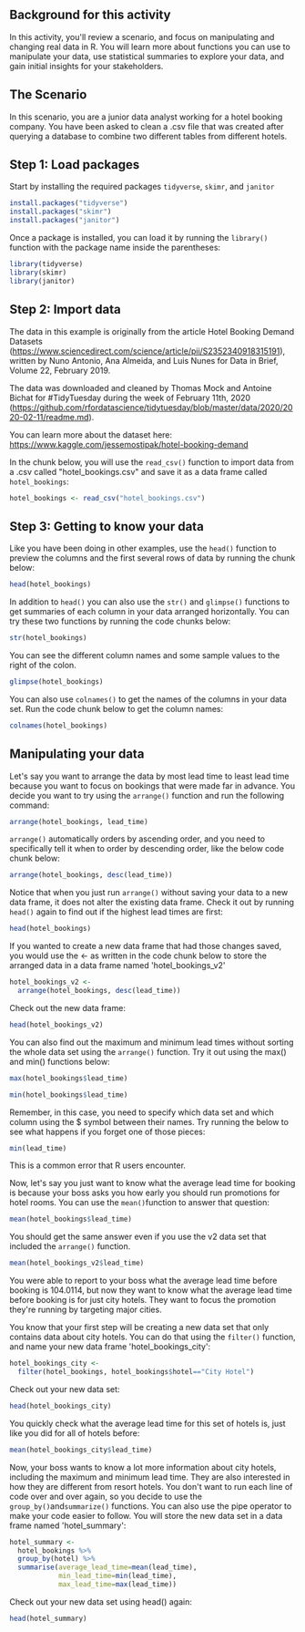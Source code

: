 ## Background for this activity
In this activity, you'll review a scenario, and focus on manipulating and changing real data in R. You will learn more about functions you can use to manipulate your data, use statistical summaries to explore your data, and gain initial insights for your stakeholders. 

## The Scenario
In this scenario, you are a junior data analyst working for a hotel booking company. You have been asked to clean a .csv file that was created after querying a database to combine two different tables from different hotels.

## Step 1: Load packages

Start by installing the required packages `tidyverse`, `skimr`, and `janitor`

```r 
install.packages("tidyverse")
install.packages("skimr")
install.packages("janitor")
```

Once a package is installed, you can load it by running the `library()` function with the package name inside the parentheses:

```r
library(tidyverse)
library(skimr)
library(janitor)
```

## Step 2: Import data

The data in this example is originally from the article Hotel Booking Demand Datasets (https://www.sciencedirect.com/science/article/pii/S2352340918315191), written by Nuno Antonio, Ana Almeida, and Luis Nunes for Data in Brief, Volume 22, February 2019.

The data was downloaded and cleaned by Thomas Mock and Antoine Bichat for #TidyTuesday during the week of February 11th, 2020 (https://github.com/rfordatascience/tidytuesday/blob/master/data/2020/2020-02-11/readme.md).

You can learn more about the dataset here:
https://www.kaggle.com/jessemostipak/hotel-booking-demand

In the chunk below, you will use the `read_csv()` function to import data from a .csv called "hotel_bookings.csv" and save it as a data frame called `hotel_bookings`:

```r
hotel_bookings <- read_csv("hotel_bookings.csv")
```

## Step 3: Getting to know your data

Like you have been doing in other examples, use the `head()` function to preview the columns and the first several rows of data by running the chunk below:

```r
head(hotel_bookings)
```

In addition to `head()` you can also use the `str()` and `glimpse()` functions to get summaries of each column in your data arranged horizontally. You can try these two functions by running the code chunks below:

```r
str(hotel_bookings)
```

You can see the different column names and some sample values to the right of the colon. 

```r
glimpse(hotel_bookings)
```

You can also use `colnames()` to get the names of the columns in your data set. Run the code chunk below to get the column names:

```r
colnames(hotel_bookings)
```

## Manipulating your data

Let's say you want to arrange the data by most lead time to least lead time because you want to focus on bookings that were made far in advance. You decide you want to try using the `arrange()` function and run the following command: 

```r
arrange(hotel_bookings, lead_time)
```

`arrange()` automatically orders by ascending order, and you need to specifically tell it when to order by descending order, like the below code chunk below:

```r
arrange(hotel_bookings, desc(lead_time))
```

Notice that when you just run `arrange()` without saving your data to a new data frame, it does not alter the existing data frame. Check it out by running `head()` again to find out if the highest lead times are first: 

```r
head(hotel_bookings)
```

If you wanted to create a new data frame that had those changes saved, you would use the <- as written in the code chunk below to store the arranged data in a data frame named 'hotel_bookings_v2'

```r
hotel_bookings_v2 <-
  arrange(hotel_bookings, desc(lead_time))
```

Check out the new data frame: 

```r
head(hotel_bookings_v2)
```

You can also find out the maximum and minimum lead times without sorting the whole data set using the `arrange()` function. Try it out using the max() and min() functions below:

```r
max(hotel_bookings$lead_time)
```

```r
min(hotel_bookings$lead_time)
```

Remember, in this case, you need to specify which data set and which column using the $ symbol between their names. Try running the below to see what happens if you forget one of those pieces:

```r
min(lead_time)
```

This is a common error that R users encounter. 

Now, let's say you just want to know what the average lead time for booking is because your boss asks you how early you should run promotions for hotel rooms. You can use the `mean()`function to answer that question:

```r
mean(hotel_bookings$lead_time)
```

You should get the same answer even if you use the v2 data set that included the `arrange()` function. 

```r
mean(hotel_bookings_v2$lead_time)
```

You were able to report to your boss what the average lead time before booking is 104.0114, but now they want to know what the average lead time before booking is for just city hotels. They want to focus the promotion they're running by targeting major cities.

You know that your first step will be creating a new data set that only contains data about city hotels. You can do that using the `filter()` function, and name your new data frame 'hotel_bookings_city':

```r
hotel_bookings_city <- 
  filter(hotel_bookings, hotel_bookings$hotel=="City Hotel")
```

Check out your new data set:

```r
head(hotel_bookings_city)
```

You quickly check what the average lead time for this set of hotels is, just like you did for all of hotels before:

```r
mean(hotel_bookings_city$lead_time)
```

Now, your boss wants to know a lot more information about city hotels, including the maximum and minimum lead time. They are also interested in how they are different from resort hotels. You don't want to run each line of code over and over again, so you decide to use the `group_by()`and`summarize()` functions. You can also use the pipe operator to make your code easier to follow. You will store the new data set in a data frame named 'hotel_summary':

```r
hotel_summary <- 
  hotel_bookings %>%
  group_by(hotel) %>%
  summarise(average_lead_time=mean(lead_time),
            min_lead_time=min(lead_time),
            max_lead_time=max(lead_time))
```

Check out your new data set using head() again:

```r
head(hotel_summary)
```
